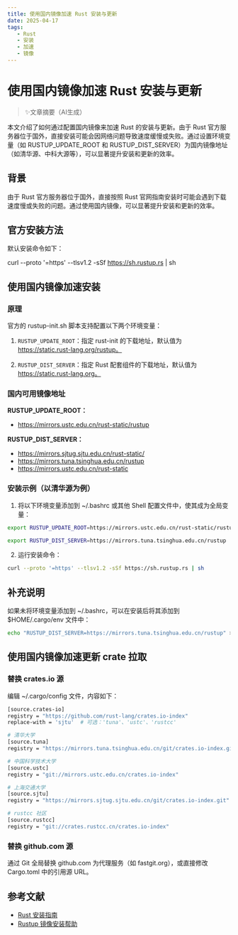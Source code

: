 ```yaml
---
title: 使用国内镜像加速 Rust 安装与更新
date: 2025-04-17
tags: 
   - Rust
   - 安装
   - 加速
   - 镜像
---
```


# 使用国内镜像加速 Rust 安装与更新

> ✨文章摘要（AI生成）

<!-- DESC SEP -->

本文介绍了如何通过配置国内镜像来加速 Rust 的安装与更新。由于 Rust 官方服务器位于国外，直接安装可能会因网络问题导致速度缓慢或失败。通过设置环境变量（如 RUSTUP_UPDATE_ROOT 和 RUSTUP_DIST_SERVER）为国内镜像地址（如清华源、中科大源等），可以显著提升安装和更新的效率。

<!-- DESC SEP -->

## 背景

由于 Rust 官方服务器位于国外，直接按照 Rust 官网指南安装时可能会遇到下载速度慢或失败的问题。通过使用国内镜像，可以显著提升安装和更新的效率。

## 官方安装方法

默认安装命令如下：

curl --proto '=https' --tlsv1.2 -sSf https://sh.rustup.rs | sh

## 使用国内镜像加速安装

### 原理

官方的 rustup-init.sh 脚本支持配置以下两个环境变量：

1. `RUSTUP_UPDATE_ROOT`：指定 rust-init 的下载地址，默认值为 https://static.rust-lang.org/rustup。

2. `RUSTUP_DIST_SERVER`：指定 Rust 配套组件的下载地址，默认值为 https://static.rust-lang.org。

### 国内可用镜像地址

**RUSTUP_UPDATE_ROOT：**
- https://mirrors.ustc.edu.cn/rust-static/rustup

**RUSTUP_DIST_SERVER：**
- https://mirrors.sjtug.sjtu.edu.cn/rust-static/
- https://mirrors.tuna.tsinghua.edu.cn/rustup
- https://mirrors.ustc.edu.cn/rust-static

### 安装示例（以清华源为例）

1. 将以下环境变量添加到 ~/.bashrc 或其他 Shell 配置文件中，使其成为全局变量：

```bash
export RUSTUP_UPDATE_ROOT=https://mirrors.ustc.edu.cn/rust-static/rustup

export RUSTUP_DIST_SERVER=https://mirrors.tuna.tsinghua.edu.cn/rustup
```

2. 运行安装命令：

```bash
curl --proto '=https' --tlsv1.2 -sSf https://sh.rustup.rs | sh
```

## 补充说明

如果未将环境变量添加到 ~/.bashrc，可以在安装后将其添加到 $HOME/.cargo/env 文件中：

```bash
echo "RUSTUP_DIST_SERVER=https://mirrors.tuna.tsinghua.edu.cn/rustup" >> ~/.cargo/env
```

## 使用国内镜像加速更新 crate 拉取

### 替换 crates.io 源

编辑 ~/.cargo/config 文件，内容如下：
```bash
[source.crates-io]
registry = "https://github.com/rust-lang/crates.io-index"
replace-with = 'sjtu'  # 可选：'tuna'、'ustc'、'rustcc'

# 清华大学
[source.tuna]
registry = "https://mirrors.tuna.tsinghua.edu.cn/git/crates.io-index.git"

# 中国科学技术大学
[source.ustc]
registry = "git://mirrors.ustc.edu.cn/crates.io-index"

# 上海交通大学
[source.sjtu]
registry = "https://mirrors.sjtug.sjtu.edu.cn/git/crates.io-index.git"

# rustcc 社区
[source.rustcc]
registry = "git://crates.rustcc.cn/crates.io-index"
```

### 替换 github.com 源

通过 Git 全局替换 github.com 为代理服务（如 fastgit.org），或直接修改 Cargo.toml 中的引用源 URL。

## 参考文献

- [Rust 安装指南](https://www.rust-lang.org/tools/install)
- [Rustup 镜像安装帮助](https://mirrors.tuna.tsinghua.edu.cn/help/rustup/)